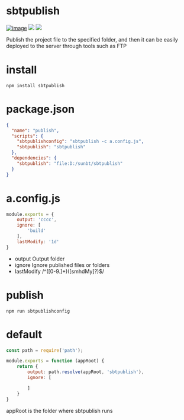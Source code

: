 # sbtpublish

[![image](https://img.shields.io/npm/v/sbtpublish.svg)](https://www.npmjs.com/package/sbtpublish)
[![](https://img.shields.io/npm/l/sbtpublish.svg)](https://www.npmjs.com/package/sbtpublish)
[![](https://img.shields.io/github/issues/everygit/sbtpublish)](https://github.com/everygit/sbtpublish/issues)

Publish the project file to the specified folder, and then it can be easily deployed to the server through tools such as FTP

# install
```
npm install sbtpublish
```
# package.json

```json
{
  "name": "publish",
  "scripts": {
    "sbtpublishconfig": "sbtpublish -c a.config.js",
    "sbtpublish": "sbtpublish"
  },
  "dependencies": {
    "sbtpublish": "file:D:/sunbt/sbtpublish"
  }
}
```

# a.config.js
```js
module.exports = {
    output: 'cccc',
    ignore: [
        'build'
    ],
    lastModify: '1d'
}
```
- output  Output folder
- ignore Ignore published files or folders
- lastModify /^([0-9.]+)([smhdMy]?)$/ 
# publish
```
npm run sbtpublishconfig
```
# default
```js
const path = require('path');

module.exports = function (appRoot) {
    return {
        output: path.resolve(appRoot, 'sbtpublish'),
        ignore: [

        ]
    }
}
```
appRoot is the folder where sbtpublish runs 